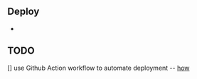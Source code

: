 ## Deploy

- 

## TODO

[] use Github Action workflow to automate deployment -- [how](https://gohugo.io/hosting-and-deployment/hosting-on-github/)
